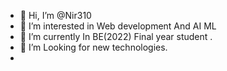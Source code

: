 - 👋 Hi, I’m @Nir310
- 👀 I’m interested in Web development And AI ML 
- 🌱 I’m currently In BE(2022) Final year student .
- 💞️ I’m Looking for new technologies. 
- 

<!---
Nir310/Nir310 is a ✨ special ✨ repository because its `README.md` (this file) appears on your GitHub profile.
You can click the Preview link to take a look at your changes.
--->
